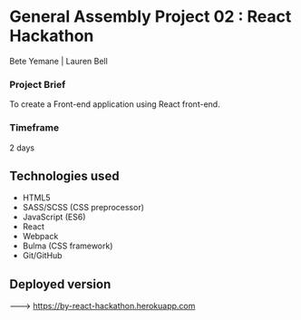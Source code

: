 # General Assembly Project 02 : React Hackathon

Bete Yemane | Lauren Bell

### Project Brief
To create a Front-end application using React front-end.

### Timeframe
2 days

## Technologies used

* HTML5
* SASS/SCSS (CSS preprocessor)
* JavaScript (ES6)
* React
* Webpack
* Bulma (CSS framework)
* Git/GitHub

## Deployed version

---> https://by-react-hackathon.herokuapp.com


